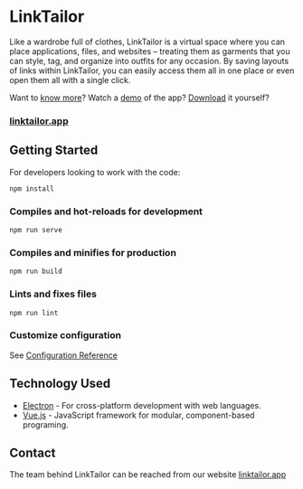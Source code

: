 # LinkTailor
Like a wardrobe full of clothes, LinkTailor is a virtual space where you can place applications, files, and websites – treating them as garments that you can style, tag, and organize into outfits for any occasion. By saving layouts of links within LinkTailor, you can easily access them all in one place or even open them all with a single click.

Want to [know more](linktailor.app/features)? Watch a [demo](linktailor.app/demo) of the app? [Download](linktailor.app/download) it yourself?

### [linktailor.app](linktailor.app)

## Getting Started
For developers looking to work with the code:
```
npm install
```

### Compiles and hot-reloads for development
```
npm run serve
```

### Compiles and minifies for production
```
npm run build
```

### Lints and fixes files
```
npm run lint
```

### Customize configuration
See [Configuration Reference](https://cli.vuejs.org/config/)


## Technology Used

* [Electron](https://www.electronjs.org/) - For cross-platform development with web languages.
* [Vue.js](https://vuejs.org/) - JavaScript framework for modular, component-based programing.


## Contact
The team behind LinkTailor can be reached from our website [linktailor.app](https://linktailor.app/)

